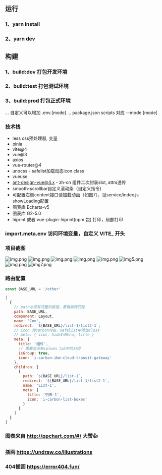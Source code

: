 ## 运行

### 1、yarn install

### 2、yarn dev

## 构建

### 1、build:dev 打包开发环境

### 2、build:test 打包测试环境

### 3、build:prod 打包正式环境

... 自定义可以增加 .env.[mode]
... package.json scripts 对应 --mode [mode]

### 技术栈

- less css预处理器, 变量
- pinia
- vite@4
- vue@3
- axios
- vue-router@4
- unocss - safelist加载动态icon class
- vueuse
- ant-design-vue@4.x - zh-cn 组件二次封装slot, attrs透传
- smooth-scrollbar自定义滚动条（自定义指令)
- 可配置右侧content接口请加载动画（如图7），见service/index.js showLoading配置
- 图表库 Echarts-v5
- 图表库 G2-5.0
- hiprint 或者 vue-plugin-hiprint(npm 包) 打印，局部打印

### import.meta.env 访问环境变量，自定义 VITE\_ 开头

### 项目截图
![img.png](public/img.png)
![img.png](public/img1.png)
![img.png](public/img2.png)
![img.png](public/img3.png)
![img.png](public/img4.png)
![img5.png](public/img5.png)
![img.png](public/img6.png)
![img7.png](public/img7.png)

### 路由配置

```js
const BASE_URL = '/other'

[
  {
    // path必须写完整的路径，要做跳转匹配
    path: BASE_URL,
    component: Layout,
    name: 'Com',
    redirect: `${BASE_URL}/list-1/list2-1`,
    // icon 为carbon时在，safelist中添加class
    // meta: { icon, hideInMenu, title }
    meta: {
      title: '组件',
      // 需要显示到column tab中的分组
      isGroup: true,
      icon: 'i-carbon-ibm-cloud-transit-gateway'
    },
    children: [
      {
        path: `${BASE_URL}/list-1`,
        redirect: `${BASE_URL}/list-1/list2-1`,
        name: 'List-1',
        meta: {
          title: '列表-1',
          icon: 'i-carbon-list-boxes'
        }
      }
    ]
  }
]
```

### 图表来自 http://ppchart.com/#/ 大赞👍

### 插画 https://undraw.co/illustrations

### 404插画 https://error404.fun/
